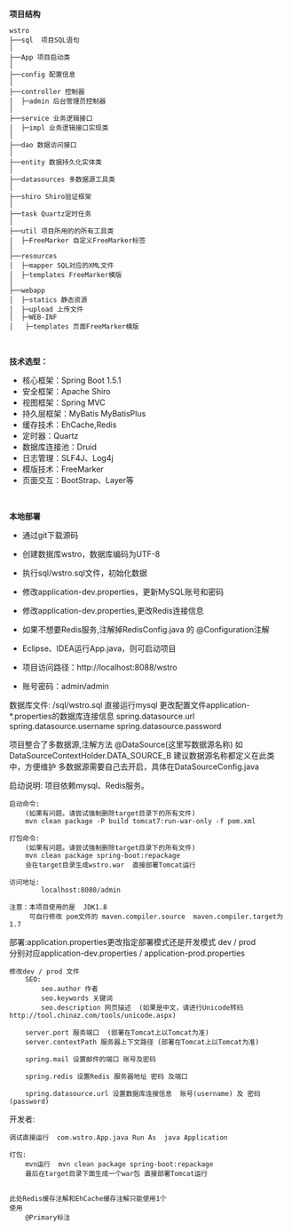 **项目结构** 
```
wstro
├──sql  项目SQL语句
│ 
├──App 项目启动类
│
├──config 配置信息
│
├──controller 控制器
│  ├─admin 后台管理员控制器
│ 
├──service 业务逻辑接口
│  ├─impl 业务逻辑接口实现类
│
├──dao 数据访问接口
│
├──entity 数据持久化实体类
│
├──datasources 多数据源工具类
│
├──shiro Shiro验证框架
│ 
├──task Quartz定时任务
│ 
├──util 项目所用的的所有工具类
│  ├─FreeMarker 自定义FreeMarker标签
│  
├──resources 
│  ├─mapper SQL对应的XML文件
│  ├─templates FreeMarker模版
│  
├──webapp
│  ├─statics 静态资源
│  ├─upload 上传文件
│  ├─WEB-INF
│	├─templates 页面FreeMarker模版

```
<br> 


**技术选型：** 
- 核心框架：Spring Boot 1.5.1
- 安全框架：Apache Shiro
- 视图框架：Spring MVC
- 持久层框架：MyBatis MyBatisPlus
- 缓存技术：EhCache,Redis
- 定时器：Quartz
- 数据库连接池：Druid
- 日志管理：SLF4J、Log4j
- 模版技术：FreeMarker
- 页面交互：BootStrap、Layer等
<br> 


 **本地部署**
- 通过git下载源码
- 创建数据库wstro，数据库编码为UTF-8
- 执行sql/wstro.sql文件，初始化数据
- 修改application-dev.properties，更新MySQL账号和密码

- 修改application-dev.properties,更改Redis连接信息
- 如果不想要Redis服务,注解掉RedisConfig.java	的 @Configuration注解

- Eclipse、IDEA运行App.java，则可启动项目
- 项目访问路径：http://localhost:8088/wstro
- 账号密码：admin/admin



数据库文件: /sql/wstro.sql  直接运行mysql
   			更改配置文件application-*.properties的数据库连接信息
			spring.datasource.url
			spring.datasource.username
			spring.datasource.password
			
项目整合了多数据源,注解方法  @DataSource(这里写数据源名称) 如 DataSourceContextHolder.DATA_SOURCE_B 建议数据源名称都定义在此类中，方便维护
多数据源需要自己去开启，具体在DataSourceConfig.java
						


启动说明:
	项目依赖mysql、Redis服务。

	启动命令:
		(如果有问题。请尝试强制删除target目录下的所有文件)
		mvn clean package -P build tomcat7:run-war-only -f pom.xml
	
	打包命令:
		(如果有问题。请尝试强制删除target目录下的所有文件)
		mvn clean package spring-boot:repackage
		会在target目录生成wstro.war  直接部署Tomcat运行
	
	访问地址:
			localhost:8080/admin
			
	注意：本项目使用的是  JDK1.8 
		 可自行修改 pom文件的 maven.compiler.source  maven.compiler.target为1.7




部署:application.properties更改指定部署模式还是开发模式 dev / prod  
        分别对应application-dev.properties  /  application-prod.properties


	修改dev / prod 文件 
		SEO:
			seo.author 作者
			seo.keywords 关键词
			seo.description 网页描述  (如果是中文，请进行Unicode转码  http://tool.chinaz.com/tools/unicode.aspx)
		
		server.port 服务端口  (部署在Tomcat上以Tomcat为准)
		server.contextPath 服务器上下文路径 (部署在Tomcat上以Tomcat为准)
		
		spring.mail 设置邮件的端口 账号及密码
		
		spring.redis 设置Redis 服务器地址 密码 及端口
		
		spring.datasource.url 设置数据库连接信息  账号(username) 及 密码(password)


开发者:
	
	调试直接运行  com.wstro.App.java Run As  java Application
	
	打包:
		mvn运行  mvn clean package spring-boot:repackage
		最后在target目录下面生成一个war包 直接部署Tomcat运行
	
	
	此处Redis缓存注解和EhCache缓存注解只能使用1个
	使用
		@Primary标注
